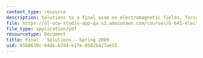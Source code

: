 ```yaml
---
content_type: resource
description: Solutions to a final exam on electromagnetic fields, forces, and motion.
file: https://ol-ocw-studio-app-qa.s3.amazonaws.com/courses/6-641-electromagnetic-fields-forces-and-motion-spring-2009/b5b8630c04de67d4e17e0582b417ae55_MIT6_641s09_sol_exam2009.pdf
file_type: application/pdf
resourcetype: Document
title: Final - Solutions - Spring 2009
uid: b5b8630c-04de-67d4-e17e-0582b417ae55
---
```

